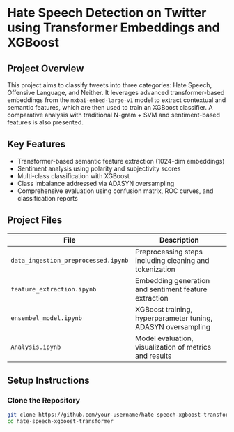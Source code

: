 # Hate Speech Detection on Twitter using Transformer Embeddings and XGBoost

## Project Overview
This project aims to classify tweets into three categories: Hate Speech, Offensive Language, and Neither. It leverages advanced transformer-based embeddings from the `mxbai-embed-large-v1` model to extract contextual and semantic features, which are then used to train an XGBoost classifier. A comparative analysis with traditional N-gram + SVM and sentiment-based features is also presented.

## Key Features
- Transformer-based semantic feature extraction (1024-dim embeddings)
- Sentiment analysis using polarity and subjectivity scores
- Multi-class classification with XGBoost
- Class imbalance addressed via ADASYN oversampling
- Comprehensive evaluation using confusion matrix, ROC curves, and classification reports

## Project Files
| File | Description |
|------|-------------|
| `data_ingestion_preprocessed.ipynb` | Preprocessing steps including cleaning and tokenization |
| `feature_extraction.ipynb` | Embedding generation and sentiment feature extraction |
| `ensembel_model.ipynb` | XGBoost training, hyperparameter tuning, ADASYN oversampling |
| `Analysis.ipynb` | Model evaluation, visualization of metrics and results |

## Setup Instructions

### Clone the Repository
```bash
git clone https://github.com/your-username/hate-speech-xgboost-transformer.git
cd hate-speech-xgboost-transformer
